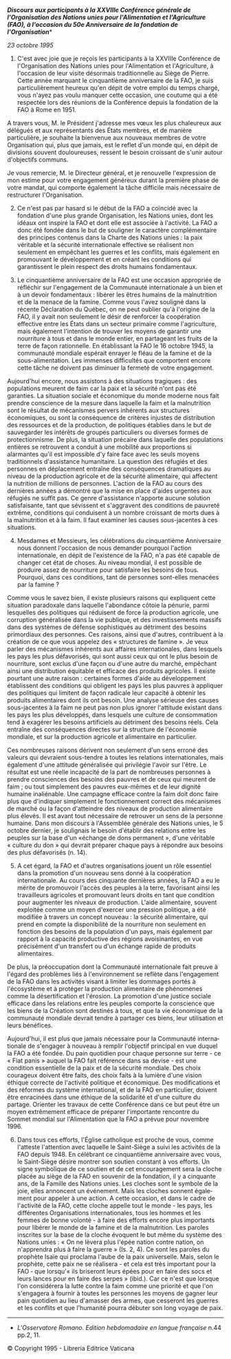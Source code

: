 ***Discours aux participants à la XXVIIIe Conférence générale de l'Organisation des Nations unies pour l'Alimentation et l'Agriculture (FAO), à l'occasion du 50e Anniversaire de la fondation de l'Organisation****

*23 octobre 1995*

1. C'est avec joie que je reçois les participants à la XXVIIIe Conférence de l'Organisation des Nations unies pour l'Alimentation et l'Agriculture, à l'occasion de leur visite désormais traditionnelle au Siège de Pierre. Cette année marquant le cinquantième anniversaire de la FAO, je suis particulièrement heureux qu'en dépit de votre emploi du temps chargé, vous n'ayez pas voulu manquer cette occasion, une coutume qui a été respectée lors des réunions de la Conférence depuis la fondation de la FAO à Rome en 1951.

A travers vous, M. le Président j'adresse mes vœux les plus chaleureux aux délégués et aux représentants des États membres, et de manière particulière, je souhaite la bienvenue aux nouveaux membres de votre Organisation qui, plus que jamais, est le reflet d'un monde qui, en dépit de divisions souvent douloureuses, ressent le besoin croissant de s'unir autour d'objectifs communs.

Je vous remercie, M. le Directeur général, et je renouvelle l'expression de mon estime pour votre engagement généreux durant la première phase de votre mandat, qui comporte également la tâche difficile mais nécessaire de restructurer l'Organisation.

2. Ce n'est pas par hasard si le début de la FAO a coïncidé avec la fondation d'une plus grande Organisation, les Nations unies, dont les idéaux ont inspiré la FAO et dont elle est associée à l'activité. La FAO a donc été fondée dans le but de souligner le caractère complémentaire des principes contenus dans la Charte des Nations unies : la paix véritable et la sécurité internationale effective se réalisent non seulement en empêchant les guerres et les conflits, mais également en promouvant le développement et en créant les conditions qui garantissent le plein respect des droits humains fondamentaux.

3. Le cinquantième anniversaire de la FAO est une occasion appropriée de réfléchir sur l'engagement de la Communauté internationale à un bien et à un devoir fondamentaux : libérer les êtres humains de la malnutrition et de la menace de la famine. Comme vous l'avez souligné dans la récente Déclaration du Québec, on ne peut oublier qu'à l'origine de la FAO, il y avait non seulement le désir de renfor­cer la coopération effective entre les États dans un secteur primaire comme l'agriculture, mais également l'intention de trouver les moyens de garantir une nourriture à tous et dans le monde entier, en partageant les fruits de la terre de façon rationnelle. En établissant la FAO le 16 octobre 1945, la communauté mondiale espérait enrayer le fléau de la famine et de la sous-alimentation. Les immenses difficultés que comportent encore cette tâche ne doivent pas diminuer la fermeté de votre engagement.

Aujourd'hui encore, nous assistons à des situations tragiques : des populations meurent de faim car la paix et la sécurité n'ont pas été garanties. La situation sociale et économique du monde moderne nous fait prendre conscience de la mesure dans laquelle la faim et la malnutrition sont le résultat de mécanismes pervers inhérents aux structures économiques, ou sont la conséquence de critères injustes de distribution des ressources et de la production, de politiques établies dans le but de sauvegarder les intérêts de groupes particuliers ou diverses formes de protectionnisme. De plus, la situation précaire dans laquelle des populations entières se retrouvent a conduit à une mobilité aux proportions si alarmantes qu'il est impossible d'y faire face avec les seuls moyens traditionnels d'assistance humanitaire. La question des réfugiés et des personnes en déplacement entraîne des conséquences dramatiques au niveau de la production agricole et de la sécurité alimentaire, qui affectent la nutrition de millions de personnes. L'action de la FAO au cours des dernières années a démontré que la mise en place d'aides urgentes aux réfugiés ne suffit pas. Ce genre d'assistance n'apporte aucune solution satisfaisante, tant que sévissent et s'aggravent des conditions de pauvreté extrême, conditions qui conduisent à un nombre croissant de morts dues à la malnutrition et à la faim. Il faut examiner les causes sous-jacentes à ces situations.

4. Mesdames et Messieurs, les célébrations du cinquantième Anniversaire nous donnent l'occasion de nous demander pourquoi l'action internationale, en dépit de l'existence de la FAO, n'a pas été capable de changer cet état de choses. Au niveau mondial, il est possible de produire assez de nourriture pour satisfaire les besoins de tous. Pourquoi, dans ces conditions, tant de personnes sont-elles menacées par la famine ?

Comme vous le savez bien, il existe plusieurs raisons qui expliquent cette situation paradoxale dans laquelle l'abondance côtoie la pénurie, parmi lesquelles des politiques qui réduisent de force la production agricole, une corruption généralisée dans la vie publique, et des investissements massifs dans des systèmes de défense sophistiqués au détriment des besoins primordiaux des personnes. Ces raisons, ainsi que d'autres, contribuent à la création de ce que vous appelez des « structures de famine ». Je veux parler des mécanismes inhérents aux affaires internationales, dans lesquels les pays les plus défavorisés, qui sont aussi ceux qui ont le plus besoin de nourriture, sont exclus d'une façon ou d'une autre du marché, empêchant ainsi une distribution équitable et efficace des produits agricoles. Il existe pourtant une autre raison : certaines formes d'aide au développement établissent des conditions qui obligent les pays les plus pauvres à appliquer des politiques qui limitent de façon radicale leur capacité à obtenir les produits alimentaires dont ils ont besoin. Une analyse sérieuse des causes sous-jacentes à la faim ne peut pas non plus ignorer l'attitude existant dans les pays les plus développés, dans lesquels une culture de consommation tend à exagérer les besoins artificiels au détriment des besoins réels. Cela entraîne des conséquences directes sur la structure de l'économie mondiale, et sur la production agricole et alimentaire en particulier.

Ces nombreuses raisons dérivent non seulement d'un sens erroné des valeurs qui devraient sous-tendre à toutes les relations internationales, mais également d'une attitude généralisée qui privilégie l'avoir sur l'être. Le résultat est une réelle incapacité de la part de nombreuses personnes à prendre consciences des besoins des pauvres et de ceux qui meurent de faim ; ou tout simplement des pauvres eux-mêmes et de leur dignité humaine inaliénable. Une campagne efficace contre la faim doit donc faire plus que d'indiquer simplement le fonctionnement correct des mécanismes de marché ou la façon d'atteindre des niveaux de production alimentaire plus élevés. Il est avant tout nécessaire de retrouver un sens de la personne humaine. Dans mon discours à l'Assemblée générale des Nations unies, le 5 octobre dernier, je soulignais le besoin d'établir des relations entre les peuples sur la base d'un «échange de dons permanent », d'une véritable « culture du don » qui devrait préparer chaque pays à répondre aux besoins des plus défavorisés (n. 14).

5. A cet égard, la FAO et d'autres organisations jouent un rôle essentiel dans la promotion d'un nouveau sens donné à la coopération internationale. Au cours des cinquante dernières années, la FAO a eu le mérite de promouvoir l'accès des peuples à la terre, favorisant ainsi les travailleurs agricoles et promouvant leurs droits en tant que condition pour augmenter les niveaux de production. L'aide alimentaire, souvent exploitée comme un moyen d'exercer une pression politique, a été modifiée à travers un concept nouveau : la sécurité alimentaire, qui prend en compte la disponibilité de la nourriture non seulement en fonction des besoins de la population d'un pays, mais également par rapport à la capacité productive des régions avoisinantes, en vue précisément d'un transfert ou d'un échange rapide de produits alimentaires.

De plus, la préoccupation dont la Communauté internationale fait preuve à l'égard des problèmes liés à l'environnement se reflète dans l'engagement de la FAO dans les activités visant à limiter les dommages portés à l'écosystème et à protéger la production alimentaire de phénomènes comme la désertification et l'érosion. La promotion d'une justice sociale efficace dans les relations entre les peuples comporte la conscience que les biens de la Création sont destinés à tous, et que la vie économique de la communauté mondiale devrait tendre à partager ces biens, leur utilisation et leurs bénéfices.

Aujourd'hui, il est plus que jamais nécessaire pour la Communauté interna­tionale de s'engager à nouveau à remplir l'objectif principal en vue duquel la FAO a été fondée. Du pain quotidien pour chaque personne sur terre - ce « Fiat panis » auquel la FAO fait référence dans sa devise - est une condition essentielle de la paix et de la sécurité mondiale. Des choix courageux doivent être faits, des choix faits à la lumière d'une vision éthique correcte de l'activité politique et économique. Des modifications et des réformes du système international, et de la FAO en particulier, doivent être enracinées dans une éthique de la solidarité et d'une culture du partage. Orienter les travaux de cette Conférence dans ce but peut être un moyen extrêmement efficace de préparer l'importante rencontre du Sommet mondial sur l'Alimentation que la FAO a prévue pour novembre 1996.

6. Dans tous ces efforts, l'Église catholique est proche de vous, comme l'atteste l'attention avec laquelle le Saint-Siège a suivi les activités de la FAO depuis 1948. En célébrant ce cinquantième anniversaire avec vous, le Saint-Siège désire montrer son soutien constant à vos efforts. Un signe symbolique de ce soutien et de cet encouragement sera la cloche placée au siège de la FAO en souvenir de la fonda­tion, il y a cinquante ans, de la Famille des Nations unies. Les cloches sont le symbole de la joie, elles annoncent un événement. Mais les cloches sonnent égale­ment pour appeler à une action. A cette occasion, et dans le cadre de l'activité de la FAO, cette cloche appelle tout le monde - les pays, les différentes Organisations internationales, tous les hommes et les femmes de bonne volonté - à faire des efforts encore plus importants pour libérer le monde de la famine et de la malnutrition. Les paroles inscrites sur la base de la cloche évoquent le but même du système des Nations unies : « On ne lèvera plus l'épée nation contre nation, on n'apprendra plus à faire la guerre » (Is. 2, 4). Ce sont les paroles du prophète Isaïe qui proclama l'aube de la paix universelle. Mais, selon le prophète, cette paix ne se réalisera - et cela est très important pour la FAO ‑ que lorsqu'« ils briseront leurs épées pour en faire des socs et leurs lances pour en faire des serpes » (ibid.). Car ce n'est que lorsque l'on considérera la lutte contre la faim comme une priorité et que l'on s'engagera à fournir à toutes les personnes les moyens de gagner leur pain quotidien au lieu d'amasser des armes, que cesseront les guerres et les conflits et que l'humanité pourra débuter son long voyage de paix.

* * *

* *L'Osservatore Romano. Edition hebdomadaire en langue française* n.44 pp.2, 11.

© Copyright 1995 - Libreria Editrice Vaticana